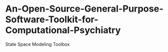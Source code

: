 # An-Open-Source-General-Purpose-Software-Toolkit-for-Computational-Psychiatry
State Space Modeling Toolbox
